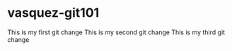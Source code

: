 # vasquez-git101
This is my first git change
This is my second git change
This is my third git change
